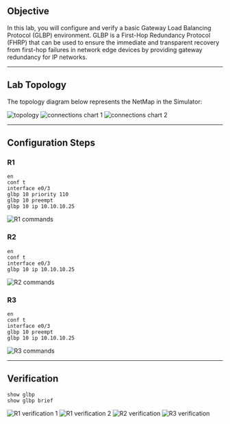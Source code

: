 ## Objective
In this lab, you will configure and verify a basic Gateway Load Balancing Protocol (GLBP) environment. GLBP is a First-Hop Redundancy Protocol (FHRP) that can be used to ensure the immediate and transparent recovery from first-hop failures in network edge devices by providing gateway redundancy for IP networks.

---

## Lab Topology
The topology diagram below represents the NetMap in the Simulator:

![topology](https://github.com/nickbruggen90/Boson-Network-Labs/blob/main/Images/Screenshot%202025-05-22%20135117.png)
![connections chart 1](https://github.com/nickbruggen90/Boson-Network-Labs/blob/main/Images/Screenshot%202025-05-22%20135126.png)
![connections chart 2](https://github.com/nickbruggen90/Boson-Network-Labs/blob/main/Images/Screenshot%202025-05-22%20135134.png)

---

## Configuration Steps
### R1
```cisco
en
conf t
interface e0/3
glbp 10 priority 110
glbp 10 preempt
glbp 10 ip 10.10.10.25
```
![R1 commands](https://github.com/nickbruggen90/Boson-Network-Labs/blob/main/Images/Screenshot%202025-05-22%20140024.png)

### R2
```cisco
en
conf t
interface e0/3
glbp 10 ip 10.10.10.25
```
![R2 commands](https://github.com/nickbruggen90/Boson-Network-Labs/blob/main/Images/Screenshot%202025-05-22%20140038.png)

### R3
```cisco
en
conf t
interface e0/3
glbp 10 preempt
glbp 10 ip 10.10.10.25
```
![R3 commands](https://github.com/nickbruggen90/Boson-Network-Labs/blob/main/Images/Screenshot%202025-05-22%20140049.png)

---

## Verification
```cisco
show glbp
show glbp brief
```
![R1 verification 1](https://github.com/nickbruggen90/Boson-Network-Labs/blob/main/Images/Screenshot%202025-05-22%20140113.png)
![R1 verification 2](https://github.com/nickbruggen90/Boson-Network-Labs/blob/main/Images/Screenshot%202025-05-22%20140129.png)
![R2 verification](https://github.com/nickbruggen90/Boson-Network-Labs/blob/main/Images/Screenshot%202025-05-22%20140248.png)
![R3 verification](https://github.com/nickbruggen90/Boson-Network-Labs/blob/main/Images/Screenshot%202025-05-22%20140238.png)


